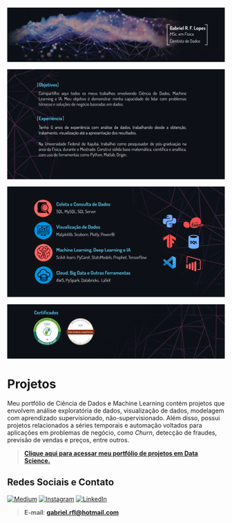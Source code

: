 <p align="center">
  <img src="github_cover.png" >
</p>

<p align="center">
  <img src="p1.png" >
</p>

<p align="center">
  <img src="p2.png" >
</p>

<p align="center">
  <img src="p3.png" >
</p>

# Projetos

Meu portfólio de Ciência de Dados e Machine Learning contém projetos que envolvem análise exploratória de dados, visualização de dados, modelagem com aprendizado supervisionado, não-supervisionado. Além disso, possui projetos relacionados a séries temporais e automação voltados para aplicações em problemas de negócio, como _Churn_, detecção de fraudes, previsão de vendas e preços, entre outros.

> [**Clique aqui para acessar meu portfólio de projetos em Data Science.**](https://github.com/gabrielrflopes/Data-Science-Portfolio)

## Redes Sociais e Contato

 [![Medium](https://img.shields.io/badge/Medium-12100E?style=for-the-badge&logo=medium&logoColor=white)](https://medium.com/@grflopes)
 [![Instagram](https://img.shields.io/badge/Instagram-%23E4405F.svg?style=for-the-badge&logo=Instagram&logoColor=white)](https://www.instagram.com/gabrielr.lopes/)
 [![LinkedIn](https://img.shields.io/badge/linkedin-%230077B5.svg?style=for-the-badge&logo=linkedin&logoColor=white)](https://www.linkedin.com/in/gabrielrflopes/)

> **E-mail**: **gabriel.rfl@hotmail.com**
